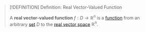 >[!DEFINITION] Definition: Real Vector-Valued Function
>
>A **real vector-valued function** $f: D \to \mathbb{R}^n$ is a [function](../../Functions/Function.md) from an arbitrary [set](../../../Set%20Theory/Set.md) $D$ to the [real vector space](../../../Algebra/Linear%20Algebra/Matrices/Row%20and%20Column%20Vectors/Real%20Vectors/Real%20Vector.md) $\mathbb{R}^n$.
>